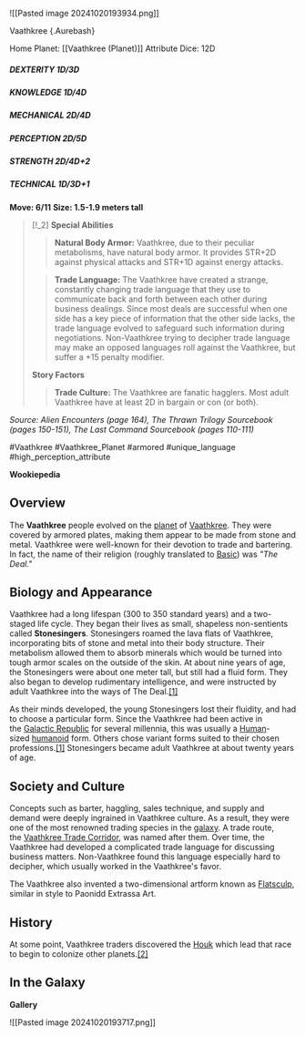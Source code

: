 ![[Pasted image 20241020193934.png]]


  Vaathkree {.Aurebash}

Home Planet: [[Vaathkree (Planet)]]
Attribute Dice: 12D
##### DEXTERITY 1D/3D
##### KNOWLEDGE 1D/4D
##### MECHANICAL 2D/4D
##### PERCEPTION 2D/5D
##### STRENGTH 2D/4D+2
##### TECHNICAL 1D/3D+1
**Move: 6/11**
**Size: 1.5-1.9 meters tall**

> [!_2] 
> **Special Abilities**
> > **Natural Body Armor:** Vaathkree, due to their peculiar metabolisms, have natural body armor. It provides STR+2D against physical attacks and STR+1D against energy attacks.
> 
> > **Trade Language:** The Vaathkree have created a strange, constantly changing trade language that they use to communicate back and forth between each other during business dealings. Since most deals are successful when one side has a key piece of information that the other side lacks, the trade language evolved to safeguard such information during negotiations. Non-Vaathkree trying to decipher trade language may make an opposed languages roll against the Vaathkree, but suffer a +15 penalty modifier.
> 
> **Story Factors**
> > **Trade Culture:** The Vaathkree are fanatic hagglers. Most adult Vaathkree have at least 2D in bargain or con (or both).
> 

*Source: Alien Encounters (page 164), The Thrawn Trilogy Sourcebook (pages 150-151), The Last Command Sourcebook (pages 110-111)*


#Vaathkree #Vaathkree_Planet #armored #unique_language 
#high_perception_attribute 

**Wookiepedia**

## Overview

The **Vaathkree** people evolved on the [planet](https://starwars.fandom.com/wiki/Planet/Legends "Planet/Legends") of [Vaathkree](https://starwars.fandom.com/wiki/Vaathkree_(planet) "Vaathkree (planet)"). They were covered by armored plates, making them appear to be made from stone and metal. Vaathkree were well-known for their devotion to trade and bartering. In fact, the name of their religion (roughly translated to [Basic](https://starwars.fandom.com/wiki/Galactic_Basic_Standard/Legends "Galactic Basic Standard/Legends")) was _"The Deal."_

## Biology and Appearance

Vaathkree had a long lifespan (300 to 350 standard years) and a two-staged life cycle. They began their lives as small, shapeless non-sentients called **Stonesingers**. Stonesingers roamed the lava flats of Vaathkree, incorporating bits of stone and metal into their body structure. Their metabolism allowed them to absorb minerals which would be turned into tough armor scales on the outside of the skin. At about nine years of age, the Stonesingers were about one meter tall, but still had a fluid form. They also began to develop rudimentary intelligence, and were instructed by adult Vaathkree into the ways of The Deal.[[1]](https://starwars.fandom.com/wiki/Vaathkree_(species)#cite_note-AE-1)

As their minds developed, the young Stonesingers lost their fluidity, and had to choose a particular form. Since the Vaathkree had been active in the [Galactic Republic](https://starwars.fandom.com/wiki/Galactic_Republic/Legends "Galactic Republic/Legends") for several millennia, this was usually a [Human](https://starwars.fandom.com/wiki/Human/Legends "Human/Legends")-sized [humanoid](https://starwars.fandom.com/wiki/Humanoid/Legends "Humanoid/Legends") form. Others chose variant forms suited to their chosen professions.[[1]](https://starwars.fandom.com/wiki/Vaathkree_(species)#cite_note-AE-1) Stonesingers became adult Vaathkree at about twenty years of age.

## Society and Culture

Concepts such as barter, haggling, sales technique, and supply and demand were deeply ingrained in Vaathkree culture. As a result, they were one of the most renowned trading species in the [galaxy](https://starwars.fandom.com/wiki/Galaxy/Legends "Galaxy/Legends"). A trade route, the [Vaathkree Trade Corridor](https://starwars.fandom.com/wiki/Vaathkree_Trade_Corridor/Legends "Vaathkree Trade Corridor/Legends"), was named after them. Over time, the Vaathkree had developed a complicated trade language for discussing business matters. Non-Vaathkree found this language especially hard to decipher, which usually worked in the Vaathkree's favor.

The Vaathkree also invented a two-dimensional artform known as [Flatsculp](https://starwars.fandom.com/wiki/Flatsculp/Legends "Flatsculp/Legends"), similar in style to Paonidd Extrassa Art.

## History

At some point, Vaathkree traders discovered the [Houk](https://starwars.fandom.com/wiki/Houk/Legends "Houk/Legends") which lead that race to begin to colonize other planets.[[2]](https://starwars.fandom.com/wiki/Vaathkree_(species)#cite_note-GG12-2)

## In the Galaxy




**Gallery**

![[Pasted image 20241020193717.png]]

